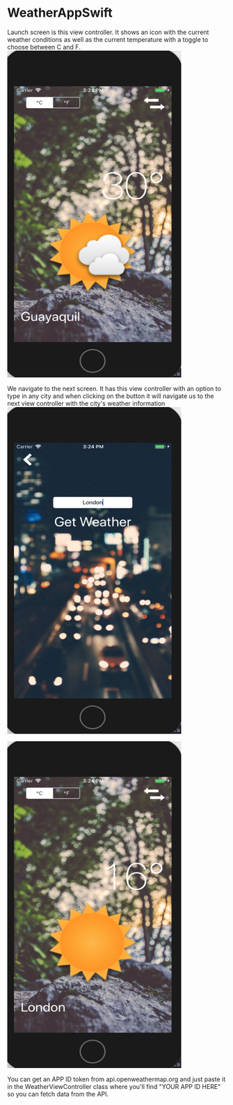 # WeatherAppSwift

Launch screen is this view controller. It shows an icon with the current weather conditions as well as the current temperature with a toggle to choose between C and F. 
<img src="appArt/WEATHER NUBLADO.png" width="400" height="750" >

We navigate to the next screen. It has this view controller with an option to type in any city and when clicking on the button it will navigate us to the next view controller with the city's weather information
<img src="appArt/weatherCity.png" width="400" height="750" >

<img src="appArt/WEATHER SUNNY.png" width="400" height="750" >

You can get an APP ID token from api.openweathermap.org and just paste it in the WeatherViewController class where you'll find "YOUR APP ID HERE" so you can fetch data from the API. 

